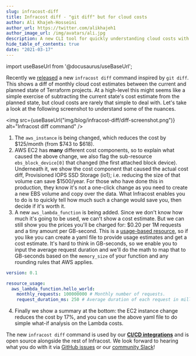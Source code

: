 ```yaml
---
slug: infracost-diff
title: Infracost diff - "git diff" but for cloud costs
author: Ali Khajeh-Hosseini
author_url: https://twitter.com/alikhajeh1
author_image_url: /img/avatars/ali.jpg
description: A new CLI tool for quickly understanding cloud costs with Terraform
hide_table_of_contents: true
date: "2021-03-17"
---
```


import useBaseUrl from '@docusaurus/useBaseUrl';

Recently we [released](/docs/#quick-start) a new `infracost diff` command inspired by `git diff`. This shows a diff of monthly cloud cost estimates between the current and planned state of Terraform projects. At a high-level this might seems like a simple exercise of subtracting the current state's cost estimate from the planned state, but cloud costs are rarely that simple to deal with. Let's take a look at the following screenshot to understand some of the nuances.

<img src={useBaseUrl("img/blog/infracost-diff/diff-screenshot.png")} alt="Infracost diff command" />

1. The `aws_instance` is being changed, which reduces the cost by $125/month (from $743 to $618).
2. AWS EC2 has **many** different cost components, so to explain what caused the above change, we also flag the sub-resource `ebs_block_device[0]` that changed (the first attached block device). Underneath it, we show the cost component that caused the actual cost diff, Provisioned IOPS SSD Storage (io1); i.e. reducing the size of that volume can save $1500/year. For those who have done this in production, they know it's not a one-click change as you need to create a new EBS volume and copy over the data. What Infracost enables you to do is to quickly tell how much such a change would save you, then decide if it's worth it.
3. A new `aws_lambda_function` is being added. Since we don't know how much it's going to be used, we can't show a cost estimate. But we can still show you the prices you'll be charged for: $0.20 per 1M requests and a tiny amount per GB-second. This is a [usage-based resource](/docs/features/usage_based_resources), so if you like you can create a yaml file to provide usage estimates and get a cost estimate. It's hard to think in GB-seconds, so we enable you to input the average request duration and we'll do the math to map that to GB-seconds based on the `memory_size` of your function and any rounding rules that AWS applies.
  ```yaml
  version: 0.1

  resource_usage:
    aws_lambda_function.hello_world:
      monthly_requests: 100000000 # Monthly number of requests.
      request_duration_ms: 250 # Average duration of each request in milliseconds.
  ```
4. Finally we show a summary at the bottom: the EC2 instance change reduces the cost by 17%, and you can use the above yaml file to do simple what-if analysis on the Lambda costs.

The new `infracost diff` command is used by our [**CI/CD integrations**](/docs/integrations/cicd) and is open source alongside the rest of Infracost. We look forward to hearing what you do with it via [GitHub issues](https://github.com/infracost/infracost/issues) or our [community Slack](https://www.infracost.io/community-chat)!
